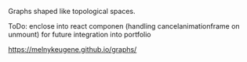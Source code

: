 Graphs shaped like topological spaces.

ToDo: enclose into react componen (handling cancelanimationframe on unmount) for future integration into portfolio

https://melnykeugene.github.io/graphs/
